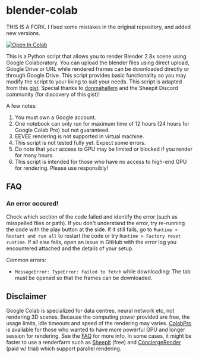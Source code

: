 # blender-colab

THIS IS A FORK. I fixed some mistakes in the original repository, and added new versions.

<a href="https://colab.research.google.com/github/AstroNaut244/blender-colab/blob/master/Blender_Rendering.ipynb" target="_parent"><img src="https://colab.research.google.com/assets/colab-badge.svg" alt="Open In Colab"/></a>

This is a Python script that allows you to render Blender 2.8x scene using Google Colaboratory.
You can upload the blender files using direct upload, Google Drive or URL while rendered frames can be downloaded directly or through Google Drive.
This script provides basic functionality so you may modify the script to your liking to suit your needs.
This script is adapted from this [gist](https://gist.github.com/donmahallem/a05100077ec1327268f28f0b2bd8da60). Special thanks to [donmahallem](https://github.com/donmahallem) and the Sheepit Discord community (for discovery of this gist)!

A few notes:
1. You must own a Google account.
2. One notebook can only run for maximum time of 12 hours (24 hours for Google Colab Pro) but not guaranteed.
3. EEVEE rendering is not supported in virtual machine.
4. This script is not tested fully yet. Expect some errors.
5. Do note that your access to GPU may be limited or blocked if you render for many hours.
6. This script is intended for those who have no access to high-end GPU for rendering. Please use responsibly!

## FAQ
### An error occured!
Check which section of the code failed and identify the error (such as misspelled files or path). If you don't understand the error, try re-running the code with the play button at the side. If it still fails, go to `Runtime > Restart and run all` to restart the code or try `Runtime > Factory reset runtime`. If all else fails, open an issue in GitHub with the error log you encountered attached and the details of your setup.

Common errors:
* `MessageError: TypeError: Failed to fetch` while downloading: The tab must be opened so that the frames can be downloaded.

## Disclaimer
Google Colab is specialized for data centres, neural network etc, not rendering 3D scenes. Because the computing power provided are free, the usage limits, idle timeouts and speed of the rendering may varies. [ColabPro](https://colab.research.google.com/signup) is available for those who wanted to have more powerful GPU and longer session for rendering. See the [FAQ](https://research.google.com/colaboratory/faq.html) for more info. In some cases, it might be faster to use a renderfarm such as [Sheepit](https://www.sheepit-renderfarm.com/) (free) and [ConciergeRender](https://www.conciergerender.com/) (paid w/ trial) which support parallel rendering.
